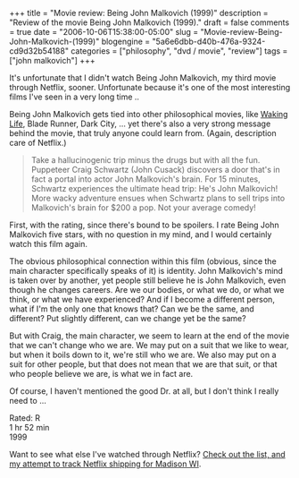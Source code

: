 +++
title = "Movie review: Being John Malkovich (1999)"
description = "Review of the movie Being John Malkovich (1999)."
draft = false
comments = true
date = "2006-10-06T15:38:00-05:00"
slug = "Movie-review-Being-John-Malkovich-(1999)"
blogengine = "5a6e6dbb-d40b-476a-9324-cd9d32b54188"
categories = ["philosophy", "dvd / movie", "review"]
tags = ["john malkovich"]
+++

<p>
It&#39;s unfortunate that I didn&#39;t watch Being John Malkovich, my third movie through Netflix, sooner.  Unfortunate because it&#39;s one of the most interesting films I&#39;ve seen in a very long time ..<!--more-->
</p>
<p>
Being John Malkovich gets tied into other philosophical movies, like <a href="/waking-life-transcript-with-revisions/">Waking Life</a>, Blade Runner, Dark City, ... yet there&#39;s also a very strong message behind the movie, that truly anyone could learn from.  (Again, description care of Netflix.)
</p>
<blockquote>
	Take a hallucinogenic trip minus the drugs but with all the fun. Puppeteer Craig Schwartz (John Cusack) discovers a door that&#39;s in fact a portal into actor John Malkovich&#39;s brain. For 15 minutes, Schwartz experiences the ultimate head trip: He&#39;s John Malkovich! More wacky adventure ensues when Schwartz plans to sell trips into Malkovich&#39;s brain for $200 a pop. Not your average comedy!
</blockquote>
<p>
First, with the rating, since there&#39;s bound to be spoilers.  I rate Being John Malkovich five stars, with no question in my mind, and I would certainly watch this film again.
</p>
<p>
The obvious philosophical connection within this film (obvious, since the main character specifically speaks of it) is identity.  John Malkovich&#39;s mind is taken over by another, yet people still believe he is John Malkovich, even though he changes careers.  Are we our bodies, or what we do, or what we think, or what we have experienced?  And if I become a different person, what if I&#39;m the only one that knows that?  Can we be the same, and different?  Put slightly different, can we change yet be the same?
</p>
<p>
But with Craig, the main character, we seem to learn at the end of the movie that we can&#39;t change who we are.  We may put on a suit that we like to wear, but when it boils down to it, we&#39;re still who we are.  We also may put on a suit for other people, but that does not mean that we are that suit, or that who people believe we are, is what we in fact are.
</p>
<p>
Of course, I haven&#39;t mentioned the good Dr. at all, but I don&#39;t think I really need to ...
</p>
<p>
Rated: R<br />
1 hr 52 min<br />
1999
</p>
<p>
Want to see what else I&#39;ve watched through Netflix?  <a href="http://strivinglife.net/wordpress/2006/09/26/237/netflix-shipping-for-madison-wi/">Check out the list, and my attempt to track Netflix shipping for Madison WI</a>.
</p>

